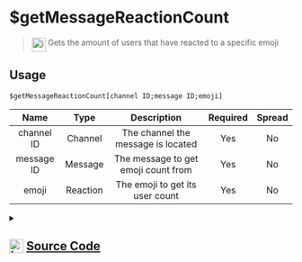 # $getMessageReactionCount
> <img align="top" src="https://upload.wikimedia.org/wikipedia/commons/thumb/e/e4/Infobox_info_icon.svg/160px-Infobox_info_icon.svg.png?20150409153300" alt="image" width="25" height="auto"> Gets the amount of users that have reacted to a specific emoji
## Usage
```
$getMessageReactionCount[channel ID;message ID;emoji]
```
| Name | Type | Description | Required | Spread
| :---: | :---: | :---: | :---: | :---: |
channel ID | Channel | The channel the message is located | Yes | No
message ID | Message | The message to get emoji count from | Yes | No
emoji | Reaction | The emoji to get its user count | Yes | No
<details>
<summary>
    
## <img align="top" src="https://cdn4.iconfinder.com/data/icons/iconsimple-logotypes/512/github-512.png" alt="image" width="25" height="auto">  [Source Code](https://github.com/tryforge/ForgeScript-V2/blob/main/src/native/getMessageReactionCount.ts)
    
</summary>
    
```ts
import { TextBasedChannel } from "discord.js"
import { ArgType, NativeFunction, Return } from "../structures"

export default new NativeFunction({
    name: "$getMessageReactionCount",
    version: "1.0.0",
    description: "Gets the amount of users that have reacted to a specific emoji",
    unwrap: true,
    brackets: true,
    args: [
        {
            name: "channel ID",
            description: "The channel the message is located",
            rest: false,
            required: true,
            type: ArgType.Channel,
            check: (i: TextBasedChannel) => i.isTextBased(),
        },
        {
            name: "message ID",
            description: "The message to get emoji count from",
            rest: false,
            type: ArgType.Message,
            pointer: 0,
            required: true,
        },
        {
            name: "emoji",
            description: "The emoji to get its user count",
            required: true,
            pointer: 1,
            rest: false,
            type: ArgType.Reaction,
        },
    ],
    execute(_, [, , reaction]) {
        return Return.success(reaction.count)
    },
})

```
    
</details>